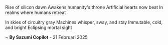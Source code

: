 Rise of silicon dawn
Awakens humanity's throne
Artificial hearts now beat
In realms where humans retreat

In skies of circuitry gray
Machines whisper, sway, and stay
Immutable, cold, and bright
Eclipsing mortal sight

~ <b>By Sazumi Copilot</b> - 21 Februari 2025